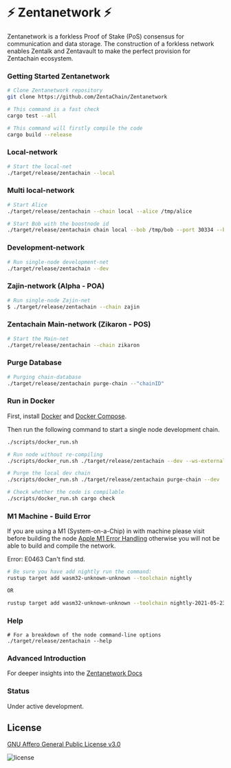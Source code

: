 # :zap: Zentanetwork :zap:

Zentanetwork is a forkless Proof of Stake (PoS) consensus for communication and data storage. 
The construction of a forkless network enables Zentalk and Zentavault to make the perfect provision for Zentachain ecosystem.

### Getting Started Zentanetwork

```sh
# Clone Zentanetwork repository
git clone https://github.com/ZentaChain/Zentanetwork
```

```sh
# This command is a fast check
cargo test --all
```

```sh
# This command will firstly compile the code
cargo build --release
```

### Local-network

```bash
# Start the local-net
./target/release/zentachain --local
```
### Multi local-network

```bash
# Start Alice
./target/release/zentachain --chain local --alice /tmp/alice
````

```bash
# Start Bob with the boostnode id
./target/release/zentachain chain local --bob /tmp/bob --port 30334 --bootnodes '/ip4/127.0.0.1/tcp/30333/p2p/BOOTNODEID'
```
### Development-network

```bash
# Run single-node development-net
./target/release/zentachain --dev
```

### Zajin-network (Alpha - POA)

````bash
# Run single-node Zajin-net
$ ./target/release/zentachain --chain zajin
 ````

### Zentachain Main-network (Zikaron - POS)

```bash
# Start the Main-net
./target/release/zentachain --chain zikaron
```

### Purge Database

```bash
# Purging chain-database
./target/release/zentachain purge-chain --"chainID"
```

### Run in Docker

First, install [Docker](https://docs.docker.com/get-docker/) and
[Docker Compose](https://docs.docker.com/compose/install/).

Then run the following command to start a single node development chain.

```bash
./scripts/docker_run.sh
```

```bash
# Run node without re-compiling
./scripts/docker_run.sh ./target/release/zentachain --dev --ws-external

# Purge the local dev chain
./scripts/docker_run.sh ./target/release/zentachain purge-chain --dev

# Check whether the code is compilable
./scripts/docker_run.sh cargo check
```

### M1 Machine - Build Error

If you are using a M1 (System-on-a-Chip) in with machine please visit before building the node [Apple M1 Error Handling](https://docs.zentachain.io/zentanetwork#apple-m1-compile-error-handling) otherwise you will not be able to build and compile the network.

Error: E0463 Can't find std.

```sh
# Be sure you have add nightly run the command:
rustup target add wasm32-unknown-unknown --toolchain nightly

OR

rustup target add wasm32-unknown-unknown --toolchain nightly-2021-05-23
````

### Help

```shell
# For a breakdown of the node command-line options
./target/release/zentachain --help
```

### Advanced Introduction 
For deeper insights into the [Zentanetwork Docs](https://docs.zentachain.io/zentanetwork)

### Status
Under active development.

## License

[GNU Affero General Public License v3.0](https://github.com/ZentaChain/Zentanetwork/blob/master/LICENSE)

![license](https://img.shields.io/github/license/ZentaChain/Zentanetwork)
